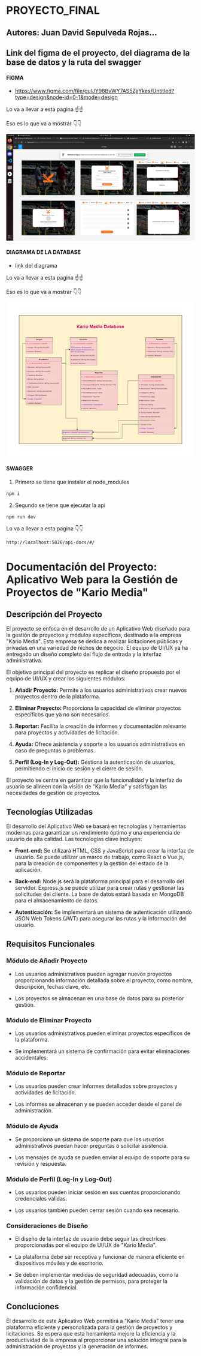 
# PROYECTO_FINAL

## Autores: **Juan David Sepulveda Rojas...** 

## Link del figma de el proyecto, del diagrama de la base de datos y la ruta del swagger

#### FIGMA

* https://www.figma.com/file/gulJY98BvWY7AS5ZjjYkes/Untitled?type=design&node-id=0-1&mode=design

Lo va a llevar a esta pagina ☝️☝️

Eso es lo que va a mostrar 👇👇

![Alt text](./Evidencias/figma.png)

#### DIAGRAMA DE LA DATABASE

* link del diagrama

Lo va a llevar a esta pagina ☝️☝️

Eso es lo que va a mostrar 👇👇

![Alt text](./Evidencias/Kario_Media.png)

#### SWAGGER

1. Primero se tiene que instalar el node_modules

```bash
npm i
```

2. Segundo se tiene que ejecutar la api

```bash
npm run dev
```
Lo va a llevar a esta pagina 👇👇

```bash
http://localhost:5026/api-docs/#/
```

# Documentación del Proyecto: Aplicativo Web para la Gestión de Proyectos de "Kario Media"

## Descripción del Proyecto

El proyecto se enfoca en el desarrollo de un Aplicativo Web diseñado para la gestión de proyectos y módulos específicos, destinado a la empresa "Kario Media". Esta empresa se dedica a realizar licitaciones públicas y privadas en una variedad de nichos de negocio. El equipo de UI/UX ya ha entregado un diseño completo del flujo de entrada y la interfaz administrativa.

El objetivo principal del proyecto es replicar el diseño propuesto por el equipo de UI/UX y crear los siguientes módulos:

1. **Añadir Proyecto:** Permite a los usuarios administrativos crear nuevos proyectos dentro de la plataforma.

2. **Eliminar Proyecto:** Proporciona la capacidad de eliminar proyectos específicos que ya no son necesarios.

3. **Reportar:** Facilita la creación de informes y documentación relevante para proyectos y actividades de licitación.

4. **Ayuda:** Ofrece asistencia y soporte a los usuarios administrativos en caso de preguntas o problemas.

5. **Perfil (Log-In y Log-Out):** Gestiona la autenticación de usuarios, permitiendo el inicio de sesión y el cierre de sesión.

El proyecto se centra en garantizar que la funcionalidad y la interfaz de usuario se alineen con la visión de "Kario Media" y satisfagan las necesidades de gestión de proyectos.

## Tecnologías Utilizadas

El desarrollo del Aplicativo Web se basará en tecnologías y herramientas modernas para garantizar un rendimiento óptimo y una experiencia de usuario de alta calidad. Las tecnologías clave incluyen:

* **Front-end:** Se utilizará HTML, CSS y JavaScript para crear la interfaz de usuario. Se puede utilizar un marco de trabajo, como React o Vue.js, para la creación de componentes y la gestión del estado de la aplicación.

* **Back-end:** Node.js será la plataforma principal para el desarrollo del servidor. Express.js se puede utilizar para crear rutas y gestionar las solicitudes del cliente. La base de datos estará basada en MongoDB para el almacenamiento de datos.

* **Autenticación:** Se implementará un sistema de autenticación utilizando JSON Web Tokens (JWT) para asegurar las rutas y la información del usuario.

## Requisitos Funcionales
### Módulo de Añadir Proyecto
* Los usuarios administrativos pueden agregar nuevos proyectos proporcionando información detallada sobre el proyecto, como nombre, descripción, fechas clave, etc.

* Los proyectos se almacenan en una base de datos para su posterior gestión.

### Módulo de Eliminar Proyecto
* Los usuarios administrativos pueden eliminar proyectos específicos de la plataforma.

* Se implementará un sistema de confirmación para evitar eliminaciones accidentales.

### Módulo de Reportar

* Los usuarios pueden crear informes detallados sobre proyectos y actividades de licitación.

* Los informes se almacenan y se pueden acceder desde el panel de administración.

### Módulo de Ayuda

* Se proporciona un sistema de soporte para que los usuarios administrativos puedan hacer preguntas o solicitar asistencia.

* Los mensajes de ayuda se pueden enviar al equipo de soporte para su revisión y respuesta.

### Módulo de Perfil (Log-In y Log-Out)

* Los usuarios pueden iniciar sesión en sus cuentas proporcionando credenciales válidas.

* Los usuarios también pueden cerrar sesión cuando sea necesario.

### Consideraciones de Diseño

* El diseño de la interfaz de usuario debe seguir las directrices proporcionadas por el equipo de UI/UX de "Kario Media".

* La plataforma debe ser receptiva y funcionar de manera eficiente en dispositivos móviles y de escritorio.

* Se deben implementar medidas de seguridad adecuadas, como la validación de datos y la gestión de permisos, para proteger la información confidencial.

## Concluciones

El desarrollo de este Aplicativo Web permitirá a "Kario Media" tener una plataforma eficiente y personalizada para la gestión de proyectos y licitaciones. Se espera que esta herramienta mejore la eficiencia y la productividad de la empresa al proporcionar una solución integral para la administración de proyectos y la generación de informes.